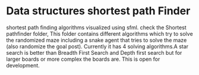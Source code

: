 # Data structures shortest path Finder
shortest path finding algorithms visualized using sfml.
check the Shortest pathfinder folder, This folder contains different algorithms which try to solve the randomized maze including a snake agent that tries to solve the maze (also randomize the goal post). Currently it has 4 solving algorithms.A star search  is better than Breadth First Search and Depth first search but for larger boards or more complex the boards are. This is open for development.   
